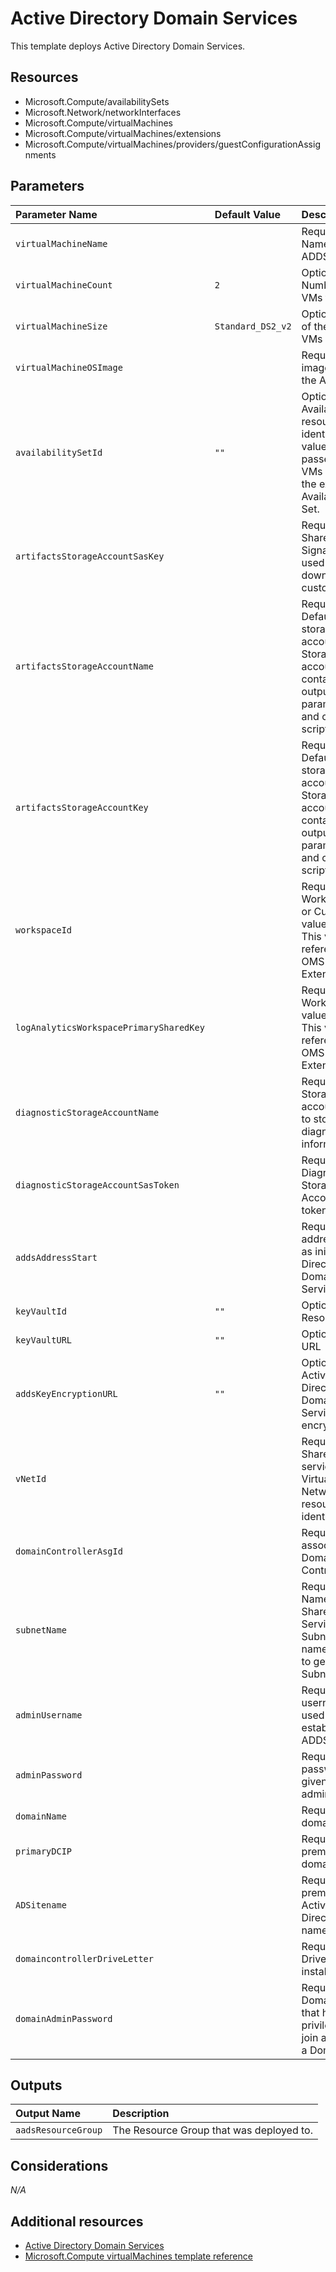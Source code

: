# Active Directory Domain Services

This template deploys Active Directory Domain Services.

## Resources

- Microsoft.Compute/availabilitySets
- Microsoft.Network/networkInterfaces
- Microsoft.Compute/virtualMachines
- Microsoft.Compute/virtualMachines/extensions
- Microsoft.Compute/virtualMachines/providers/guestConfigurationAssignments

## Parameters

| Parameter Name | Default Value | Description |
| :-             | :-            | :-          |
| `virtualMachineName` | | Required. Name for the ADDS VMs
| `virtualMachineCount` | `2` | Optional. Number of VMs to create
| `virtualMachineSize` | `Standard_DS2_v2` | Optional. Size of the ADDS VMs
| `virtualMachineOSImage` | | Required. OS image used for the ADDS VMs
| `availabilitySetId` | `""` | Optional. Availability Set resource identifier, if a value is passed, these VMs will join the existing Availability Set.
| `artifactsStorageAccountSasKey` | | Required. Shared Access Signature Key used to download custom scripts
| `artifactsStorageAccountName` | | Required. Default storage account name. Storage account that contains output parameters and common scripts
| `artifactsStorageAccountKey` | | Required. Default storage account Key. Storage account that contains output parameters and common scripts
| `workspaceId` | | Required. WorkspaceId or CustomerId value of OMS. This value is referenced in OMS VM Extension
| `logAnalyticsWorkspacePrimarySharedKey` | | Required. WorkspaceKey value of OMS. This value is referenced in OMS VM Extension
| `diagnosticStorageAccountName` | | Required. Storage account used to store diagnostic information
| `diagnosticStorageAccountSasToken` | | Required. Diagnostic Storage Account SAS token
| `addsAddressStart` | | Required. IP address used as initial Active Directory Domain Services IP
| `keyVaultId` | `""` | Optional. AKV Resource Id
| `keyVaultURL` | `""` | Optional. AKV URL
| `addsKeyEncryptionURL` | `""` | Optional. Active Directory Domain Services AKV encryption key 
| `vNetId` | | Required. Shared services Virtual Network resource identifier
| `domainControllerAsgId` | | Required. ASG associated to Domain Controllers
| `subnetName` | | Required. Name of Shared Services Subnet, this name is used to get the SubnetId
| `adminUsername` | | Required. The username used to establish ADDS VMs
| `adminPassword` | | Required. The password given to the admin user
| `domainName` | | Required. AD domain name
| `primaryDCIP` | | Required. On-premises domain IP
| `ADSitename` | | Required. On-premises Active Directory site name
| `domaincontrollerDriveLetter` | | Required. Drive letter to install ADDS
| `domainAdminPassword` | | Required. Domain user that has privileges to join a VM into a Domain

## Outputs

| Output Name | Description |
| :-          | :-          |
| `aadsResourceGroup` | The Resource Group that was deployed to.

## Considerations

*N/A*

## Additional resources

- [Active Directory Domain Services](https://docs.microsoft.com/en-us/windows/desktop/ad/active-directory-domain-services)
- [Microsoft.Compute virtualMachines template reference](https://docs.microsoft.com/en-us/azure/templates/microsoft.compute/2019-03-01/virtualmachines)
